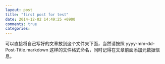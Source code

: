 ```yaml
---
layout: post
title: "first post for test"
date: 2014-12-02 14:49:25 +0900
comments: true
categories: 
---
```

可以直接将自己写好的文章放到这个文件夹下面，当然请按照 yyyy-mm-dd-Post-Title.markdown 这样的文件格式命名，同时记得在文章前面添加元数据信息。